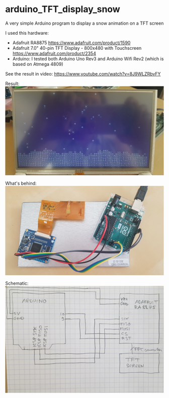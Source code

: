 # arduino_TFT_display_snow
A very simple Arduino program to display a snow animation on a TFT screen

I used this hardware:
* Adafruit RA8875 https://www.adafruit.com/product/1590
* Adafruit 7.0" 40-pin TFT Display - 800x480 with Touchscreen https://www.adafruit.com/product/2354
* Arduino: I tested both Arduino Uno Rev3 and Arduino Wifi Rev2 (which is based on Atmega 4809)

See the result in video: https://www.youtube.com/watch?v=8J9WLZRbvFY

Result:
![Screenshot](/images/screenshot.jpg?raw=true)

What's behind:
![Overview of circuit](/images/overview.jpg?raw=true)

Schematic:
![Schematic](/images/schematic.jpg?raw=true)
